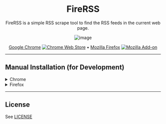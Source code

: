 <div align="center">

# FireRSS

FireRSS is a simple RSS scrape tool to find the RSS feeds in the current web page.

![image](https://github.com/user-attachments/assets/f3b02ade-8512-4a36-8855-1b219a48bbdf)

[Google Chrome](https://chromewebstore.google.com/detail/firerss-rss-and-atom-feed/bpckagecmifbdpklfcjbkfdeefkijjkd) <a href="https://chromewebstore.google.com/detail/firerss-rss-and-atom-feed/bpckagecmifbdpklfcjbkfdeefkijjkd" target="_blank"><img alt="Chrome Web Store" src="https://img.shields.io/chrome-web-store/users/bpckagecmifbdpklfcjbkfdeefkijjkd?color=blue"></a> • [Mozilla Firefox](https://addons.mozilla.org/en-US/firefox/addon/firerss-feed-scraper) <a href="https://addons.mozilla.org/en-US/firefox/addon/firerss-feed-scraper" target="_blank"><img alt="Mozilla Add-on" src="https://img.shields.io/amo/users/firerss-feed-scraper"></a>

</div>

<hr>

## Manual Installation (for Development)

<details>
  <summary>Chrome</summary>

1. Clone the repository

   ```bash
   git clone <this-repo>
   ```

2. Install the nodejs and npm dependencies

   ```bash
   npm install
   ```

3. Generate PEM key

   ```bash
   mkdir ~/.ssh && cd ~/.ssh
   openssl genrsa 2048 | openssl pkcs8 -topk8 -nocrypt -out crx.pem
   ```

4. Build the extension

   ```bash
   CHROMIUM_PATH=$(which chromium-browser) make chromium
   ```

5. Open Chrome and go to `chrome://extensions/`

   ```bash
   chrome://extensions/
   ```

6. Open the file explorer and drag and drop the `build/chromium.crx` file to the extensions page.

7. Click on `Add Extension` to install the extension.

</details>

<details>
   <summary>Firefox</summary>

1. Clone the repository

   ```bash
   git clone <this-repo>
   ```

2. Install the nodejs and npm dependencies

   ```bash
   npm install
   ```

3. Build the extension

   ```bash
   make firefox
   ```

5. Open Firefox and go to `about:debugging`

6. Then click `This Firefox` and click `Load Temporary Add-on...`

7. Select manifest.json from dist/firefox/ under project folder

</details>

<hr>

## License

See [LICENSE](./LICENSE)
